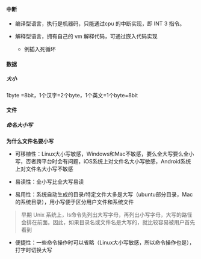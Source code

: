 #### 中断

- 编译型语言，执行是机器码，只能通过cpu 的中断实现，即 INT 3 指令。

- 解释型语言，拥有自己的 vm 解释代码，可通过嵌入代码实现
  - 例插入死循环



#### 数据

##### 大小

1byte =8bit，1个汉字=2个byte，1个英文=1个byte=8bit



#### 文件

##### 命名大小写

**为什么文件名要小写**

- 可移植性：Linux大小写敏感，Windows和Mac不敏感，要么全大写要么全小写，否者跨平台时会有问题，iOS系统上对文件名大小写敏感，Android系统上对文件名大小写不敏感

- 易读性：全小写比全大写易读

- 易用性：系统自动生成的目录/特定文件大多是大写（ubuntu部分目录，Mac的系统目录），用小写便于区分用户文件和系统文件

> 早期 Unix 系统上，ls命令先列出大写字母，再列出小写字母，大写的路径会排在前面。因此，如果目录名或文件名是大写的，就比较容易被用户首先看到

- 便捷性：一些命令操作时可以省略（Linux大小写敏感，所以命令操作也是），打字时切换大写



